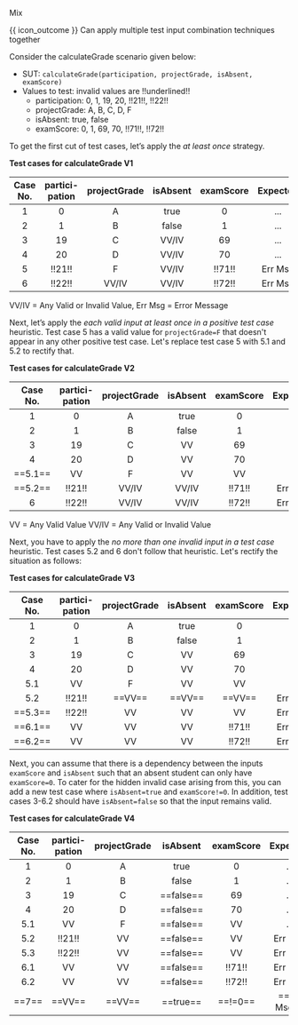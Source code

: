 <span id="title">Mix</span>

<span id="prereqs"></span>

<span id="outcomes">{{ icon_outcome }} Can apply multiple test input combination techniques together</span>

<div id="body">

Consider the calculateGrade scenario given below:

<box>

* SUT: `calculateGrade(participation, projectGrade, isAbsent, examScore)`
* Values to test: invalid values are !!underlined!!
  * participation: 0, 1, 19, 20, !!21!!, !!22!!
  * projectGrade: A, B, C, D, F
  * isAbsent: true, false
  * examScore: 0, 1, 69, 70, !!71!!, !!72!!

</box>

To get the first cut of test cases, let’s apply the _at least once_ strategy.

<box>

**Test cases for calculateGrade V1**

| Case No. | partici- pation  | projectGrade | isAbsent    | examScore | Expected    |
| :------: | :------------: | :----------: | :---------: | :-------: | :---------: |
| 1        | 0              | A            | true        | 0         | ...         |
| 2        | 1              | B            | false       | 1         | ...         |
| 3        | 19             | C            | VV/IV       | 69        | ...         |
| 4        | 20             | D            | VV/IV       | 70        | ...         |
| 5        | !!21!!         | F            | VV/IV       | !!71!!    | Err Msg     |
| 6        | !!22!!         | VV/IV        | VV/IV       | !!72!!    | Err Msg     |

VV/IV = Any Valid or Invalid Value, Err Msg = Error Message

</box>

Next, let’s apply the _each valid input at least once in a positive test case_ heuristic. Test case 5 has a valid value for `projectGrade=F` that doesn't appear in any other positive test case. Let's replace test case 5 with 5.1 and 5.2 to rectify that.

<box>

**Test cases for calculateGrade V2**

| Case No. | partici- pation  | projectGrade | isAbsent    | examScore | Expected    |
| :------: | :------------: | :----------: | :---------: | :-------: | :---------: |
| 1        | 0              | A            | true        | 0         | ...         |
| 2        | 1              | B            | false       | 1         | ...         |
| 3        | 19             | C            | VV          | 69        | ...         |
| 4        | 20             | D            | VV          | 70        | ...         |
| ==5.1==  | VV             | F            | VV          | VV        | ...         |
| ==5.2==  | !!21!!         | VV/IV        | VV/IV       | !!71!!    | Err Msg     |
| 6        | !!22!!         | VV/IV        | VV/IV       | !!72!!    | Err Msg     |

VV = Any Valid Value VV/IV = Any Valid or Invalid Value

</box>

Next, you have to apply the _no more than one invalid input in a test case_ heuristic. Test cases 5.2 and 6 don't follow that heuristic. Let's rectify the situation as follows:

<box>

**Test cases for calculateGrade V3**

| Case No. | partici- pation  | projectGrade | isAbsent    | examScore | Expected    |
| :------: | :------------: | :----------: | :---------: | :-------: | :---------: |
| 1        | 0              | A            | true        | 0         | ...         |
| 2        | 1              | B            | false       | 1         | ...         |
| 3        | 19             | C            | VV          | 69        | ...         |
| 4        | 20             | D            | VV          | 70        | ...         |
| 5.1      | VV             | F            | VV          | VV        | ...         |
| 5.2      | !!21!!         | ==VV==       | ==VV==      | ==VV==    | Err Msg     |
| ==5.3==  | !!22!!         | VV           | VV          | VV        | Err Msg     |
| ==6.1==  | VV             | VV           | VV          | !!71!!    | Err Msg     |
| ==6.2==  | VV             | VV           | VV          | !!72!!    | Err Msg     |

</box>

Next, you can assume that there is a dependency between the inputs `examScore` and `isAbsent` such that an absent student can only have `examScore=0`. To cater for the hidden invalid case arising from this, you can add a new test case where `isAbsent=true` and `examScore!=0`. In addition, test cases 3-6.2 should have `isAbsent=false` so that the input remains valid.

<box>

**Test cases for calculateGrade V4**

| Case No. | partici- pation  | projectGrade | isAbsent    | examScore | Expected    |
| :------: | :------------: | :----------: | :---------: | :-------: | :---------: |
| 1        | 0              | A            | true        | 0         | ...         |
| 2        | 1              | B            | false       | 1         | ...         |
| 3        | 19             | C            | ==false==   | 69        | ...         |
| 4        | 20             | D            | ==false==   | 70        | ...         |
| 5.1      | VV             | F            | ==false==   | VV        | ...         |
| 5.2      | !!21!!         | VV           | ==false==   | VV        | Err Msg     |
| 5.3      | !!22!!         | VV           | ==false==   | VV        | Err Msg     |
| 6.1      | VV             | VV           | ==false==   | !!71!!    | Err Msg     |
| 6.2      | VV             | VV           | ==false==   | !!72!!    | Err Msg     |
| ==7==    | ==VV==         | ==VV==       | ==true==    | ==!=0==   | ==Err Msg== |

</box>

</div>

<div id="extras">
 <include src="exercisesPanel.md" boilerplate />
</div>
